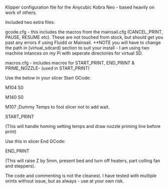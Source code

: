 Klipper configuration file for the Anycubic Kobra Neo - based heavily on work of others.

Included two extra files:

gcode.cfg - this includes the macros from the mainsail.cfg (CANCEL_PRINT, PAUSE, RESUME etc). These are not touched from stock, but should get you past any errors if using Fluidd or Mainsail. **NOTE you will have to change the path in [virtual_sdcard] section to suit your install - I am using two machine intances on my Pi with seperate directories for virtual SD.

macros.cfg - includes macros for START_PRINT, END_PRINT & PRIME_NOZZLE- (used in START_PRINT)

Use the below in your slicer Start GCode:

M104 S0

M140 S0

M107 ;Dummy Temps to fool slicer not to add wait.

START_PRINT

(This will handle homing setting temps and draw nozzle priming line before print)

Use this in slicer End GCode:

END_PRINT

(This will raise Z by 5mm, present bed and turn off heaters, part colling fan and steppers).

The code and commenting is not the cleanest. I have tested with multiple orints without issue, but as always - use at your own risk.
